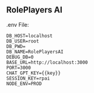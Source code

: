 ## RolePlayers AI

.env File:
```
DB_HOST=localhost
DB_USER=root
DB_PWD=
DB_NAME=RolePlayersAI
DEBUG_DB=0
BASE_URL=http://localhost:3000
PORT=3000
CHAT_GPT_KEY={{key}}
SESSION_KEY=rpai
NODE_ENV=PROD
```
